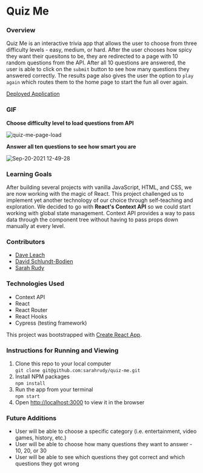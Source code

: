 # Quiz Me

### Overview 

Quiz Me is an interactive trivia app that allows the user to choose from three difficulty levels - easy, medium, or hard. After the user chooses how spicy they want their quesitons to be, they are redirected to a page with 10 random questions from the API. After all 10 questions are answered, the user is able to click on the `submit` button to see how many questions they answered correctly. The results page also gives the user the option to `play again` which routes them to the home page to start the fun all over again. 

[Deployed Application](https://ruthless-wish.surge.sh/)

### GIF
**Choose difficulty level to load questions from API**

![quiz-me-page-load](https://user-images.githubusercontent.com/78389005/134056206-9ba1af83-a89f-4f2a-94ba-f92deba36d35.gif)  

**Answer all ten questions to see how smart you are**

![Sep-20-2021 12-49-28](https://user-images.githubusercontent.com/78389005/134058281-c83ce138-815a-482e-bd6f-6ab8639a9c69.gif)

### Learning Goals

After building several projects with vanilla JavaScript, HTML, and CSS, we are now working with the magic of React. This project challenged us to implement yet another technology of our choice through self-teaching and exploration. We decided to go with **React's Context API** so we could start working with global state management. Context API provides a way to pass data through the component tree without having to pass props down manually at every level. 

### Contributors 
+ [Dave Leach](https://github.com/davidleach724)
+ [David Schlundt-Bodien](https://github.com/Davidschlundtbodien)
+ [Sarah Rudy](https://github.com/sarahrudy)

### Technologies Used
+ Context API
+ React
+ React Router
+ React Hooks
+ Cypress (testing framework)

This project was bootstrapped with [Create React App](https://github.com/facebook/create-react-app).  

### Instructions for Running and Viewing 

1. Clone this repo to your local computer  
`git clone git@github.com:sarahrudy/quiz-me.git`
2. Install NPM packages  
`npm install`
3. Run the app from your terminal  
`npm start`
4. Open [http://localhost:3000](http://localhost:3000) to view it in the browser  

### Future Additions 

+ User will be able to choose a specific category (i.e. entertainment, video games, history, etc.)
+ User will be able to choose how many questions they want to answer - 10, 20, or 30
+ User will be able to see which questions they got correct and which questions they got wrong 


